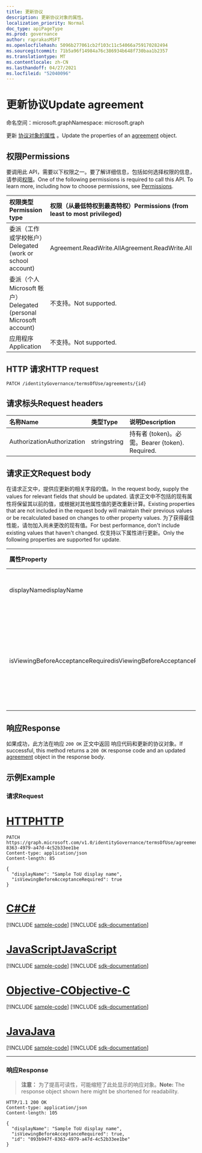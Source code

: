 ```yaml
---
title: 更新协议
description: 更新协议对象的属性。
localization_priority: Normal
doc_type: apiPageType
ms.prod: governance
author: raprakasMSFT
ms.openlocfilehash: 5096b277061cb2f103c11c54066a759170282494
ms.sourcegitcommit: 71b5a96f14984a76c386934b648f730baa1b2357
ms.translationtype: MT
ms.contentlocale: zh-CN
ms.lasthandoff: 04/27/2021
ms.locfileid: "52040096"
---
```

# <a name="update-agreement"></a><span data-ttu-id="e0701-103">更新协议</span><span class="sxs-lookup"><span data-stu-id="e0701-103">Update agreement</span></span>

<span data-ttu-id="e0701-104">命名空间：microsoft.graph</span><span class="sxs-lookup"><span data-stu-id="e0701-104">Namespace: microsoft.graph</span></span>

<span data-ttu-id="e0701-105">更新 [协议对象的属性](../resources/agreement.md) 。</span><span class="sxs-lookup"><span data-stu-id="e0701-105">Update the properties of an [agreement](../resources/agreement.md) object.</span></span>
## <a name="permissions"></a><span data-ttu-id="e0701-106">权限</span><span class="sxs-lookup"><span data-stu-id="e0701-106">Permissions</span></span>
<span data-ttu-id="e0701-p101">要调用此 API，需要以下权限之一。要了解详细信息，包括如何选择权限的信息，请参阅[权限](/graph/permissions-reference)。</span><span class="sxs-lookup"><span data-stu-id="e0701-p101">One of the following permissions is required to call this API. To learn more, including how to choose permissions, see [Permissions](/graph/permissions-reference).</span></span>

|<span data-ttu-id="e0701-109">权限类型</span><span class="sxs-lookup"><span data-stu-id="e0701-109">Permission type</span></span>                        | <span data-ttu-id="e0701-110">权限（从最低特权到最高特权）</span><span class="sxs-lookup"><span data-stu-id="e0701-110">Permissions (from least to most privileged)</span></span>              |
|:--------------------------------------|:---------------------------------------------------------|
|<span data-ttu-id="e0701-111">委派（工作或学校帐户）</span><span class="sxs-lookup"><span data-stu-id="e0701-111">Delegated (work or school account)</span></span>     | <span data-ttu-id="e0701-112">Agreement.ReadWrite.All</span><span class="sxs-lookup"><span data-stu-id="e0701-112">Agreement.ReadWrite.All</span></span> |
|<span data-ttu-id="e0701-113">委派（个人 Microsoft 帐户）</span><span class="sxs-lookup"><span data-stu-id="e0701-113">Delegated (personal Microsoft account)</span></span> | <span data-ttu-id="e0701-114">不支持。</span><span class="sxs-lookup"><span data-stu-id="e0701-114">Not supported.</span></span> |
|<span data-ttu-id="e0701-115">应用程序</span><span class="sxs-lookup"><span data-stu-id="e0701-115">Application</span></span>                            | <span data-ttu-id="e0701-116">不支持。</span><span class="sxs-lookup"><span data-stu-id="e0701-116">Not supported.</span></span> |

## <a name="http-request"></a><span data-ttu-id="e0701-117">HTTP 请求</span><span class="sxs-lookup"><span data-stu-id="e0701-117">HTTP request</span></span>
<!-- { "blockType": "ignored" } -->
```http
PATCH /identityGovernance/termsOfUse/agreements/{id}
```
## <a name="request-headers"></a><span data-ttu-id="e0701-118">请求标头</span><span class="sxs-lookup"><span data-stu-id="e0701-118">Request headers</span></span>
| <span data-ttu-id="e0701-119">名称</span><span class="sxs-lookup"><span data-stu-id="e0701-119">Name</span></span>         | <span data-ttu-id="e0701-120">类型</span><span class="sxs-lookup"><span data-stu-id="e0701-120">Type</span></span>        | <span data-ttu-id="e0701-121">说明</span><span class="sxs-lookup"><span data-stu-id="e0701-121">Description</span></span> |
|:-------------|:------------|:------------|
| <span data-ttu-id="e0701-122">Authorization</span><span class="sxs-lookup"><span data-stu-id="e0701-122">Authorization</span></span> | <span data-ttu-id="e0701-123">string</span><span class="sxs-lookup"><span data-stu-id="e0701-123">string</span></span> | <span data-ttu-id="e0701-p102">持有者 \{token\}。必需。</span><span class="sxs-lookup"><span data-stu-id="e0701-p102">Bearer \{token\}. Required.</span></span> |

## <a name="request-body"></a><span data-ttu-id="e0701-126">请求正文</span><span class="sxs-lookup"><span data-stu-id="e0701-126">Request body</span></span>
<span data-ttu-id="e0701-127">在请求正文中，提供应更新的相关字段的值。</span><span class="sxs-lookup"><span data-stu-id="e0701-127">In the request body, supply the values for relevant fields that should be updated.</span></span> <span data-ttu-id="e0701-128">请求正文中不包括的现有属性将保留其以前的值，或根据对其他属性值的更改重新计算。</span><span class="sxs-lookup"><span data-stu-id="e0701-128">Existing properties that are not included in the request body will maintain their previous values or be recalculated based on changes to other property values.</span></span> <span data-ttu-id="e0701-129">为了获得最佳性能，请勿加入尚未更改的现有值。</span><span class="sxs-lookup"><span data-stu-id="e0701-129">For best performance, don't include existing values that haven't changed.</span></span> <span data-ttu-id="e0701-130">仅支持以下属性进行更新。</span><span class="sxs-lookup"><span data-stu-id="e0701-130">Only the following properties are supported for update.</span></span>

| <span data-ttu-id="e0701-131">属性</span><span class="sxs-lookup"><span data-stu-id="e0701-131">Property</span></span>     | <span data-ttu-id="e0701-132">类型</span><span class="sxs-lookup"><span data-stu-id="e0701-132">Type</span></span>        | <span data-ttu-id="e0701-133">说明</span><span class="sxs-lookup"><span data-stu-id="e0701-133">Description</span></span> |
|:-------------|:------------|:------------|
|<span data-ttu-id="e0701-134">displayName</span><span class="sxs-lookup"><span data-stu-id="e0701-134">displayName</span></span>|<span data-ttu-id="e0701-135">String</span><span class="sxs-lookup"><span data-stu-id="e0701-135">String</span></span>|<span data-ttu-id="e0701-136">协议的显示名称。</span><span class="sxs-lookup"><span data-stu-id="e0701-136">Display name of the agreement.</span></span>|
|<span data-ttu-id="e0701-137">isViewingBeforeAcceptanceRequired</span><span class="sxs-lookup"><span data-stu-id="e0701-137">isViewingBeforeAcceptanceRequired</span></span>|<span data-ttu-id="e0701-138">布尔值</span><span class="sxs-lookup"><span data-stu-id="e0701-138">Boolean</span></span>|<span data-ttu-id="e0701-139">用户是否必须展开和查看协议才能接受。</span><span class="sxs-lookup"><span data-stu-id="e0701-139">Whether the user has to expand and view the agreement before accepting.</span></span>|

## <a name="response"></a><span data-ttu-id="e0701-140">响应</span><span class="sxs-lookup"><span data-stu-id="e0701-140">Response</span></span>
<span data-ttu-id="e0701-141">如果成功，此方法在响应 `200 OK` 正文中返回 响应代码[](../resources/agreement.md)和更新的协议对象。</span><span class="sxs-lookup"><span data-stu-id="e0701-141">If successful, this method returns a `200 OK` response code and an updated [agreement](../resources/agreement.md) object in the response body.</span></span>
## <a name="example"></a><span data-ttu-id="e0701-142">示例</span><span class="sxs-lookup"><span data-stu-id="e0701-142">Example</span></span>
### <a name="request"></a><span data-ttu-id="e0701-143">请求</span><span class="sxs-lookup"><span data-stu-id="e0701-143">Request</span></span>


# <a name="http"></a>[<span data-ttu-id="e0701-144">HTTP</span><span class="sxs-lookup"><span data-stu-id="e0701-144">HTTP</span></span>](#tab/http)
<!-- {
  "blockType": "request",
  "name": "update_agreement"
}-->
```http
PATCH https://graph.microsoft.com/v1.0/identityGovernance/termsOfUse/agreements/093b947f-8363-4979-a47d-4c52b33ee1be
Content-type: application/json
Content-length: 85

{
  "displayName": "Sample ToU display name",
  "isViewingBeforeAcceptanceRequired": true
}
```
# <a name="c"></a>[<span data-ttu-id="e0701-145">C#</span><span class="sxs-lookup"><span data-stu-id="e0701-145">C#</span></span>](#tab/csharp)
[!INCLUDE [sample-code](../includes/snippets/csharp/update-agreement-csharp-snippets.md)]
[!INCLUDE [sdk-documentation](../includes/snippets/snippets-sdk-documentation-link.md)]

# <a name="javascript"></a>[<span data-ttu-id="e0701-146">JavaScript</span><span class="sxs-lookup"><span data-stu-id="e0701-146">JavaScript</span></span>](#tab/javascript)
[!INCLUDE [sample-code](../includes/snippets/javascript/update-agreement-javascript-snippets.md)]
[!INCLUDE [sdk-documentation](../includes/snippets/snippets-sdk-documentation-link.md)]

# <a name="objective-c"></a>[<span data-ttu-id="e0701-147">Objective-C</span><span class="sxs-lookup"><span data-stu-id="e0701-147">Objective-C</span></span>](#tab/objc)
[!INCLUDE [sample-code](../includes/snippets/objc/update-agreement-objc-snippets.md)]
[!INCLUDE [sdk-documentation](../includes/snippets/snippets-sdk-documentation-link.md)]

# <a name="java"></a>[<span data-ttu-id="e0701-148">Java</span><span class="sxs-lookup"><span data-stu-id="e0701-148">Java</span></span>](#tab/java)
[!INCLUDE [sample-code](../includes/snippets/java/update-agreement-java-snippets.md)]
[!INCLUDE [sdk-documentation](../includes/snippets/snippets-sdk-documentation-link.md)]

---


### <a name="response"></a><span data-ttu-id="e0701-149">响应</span><span class="sxs-lookup"><span data-stu-id="e0701-149">Response</span></span>
><span data-ttu-id="e0701-150">**注意：** 为了提高可读性，可能缩短了此处显示的响应对象。</span><span class="sxs-lookup"><span data-stu-id="e0701-150">**Note:** The response object shown here might be shortened for readability.</span></span>

<!-- {
  "blockType": "response",
  "truncated": true,
  "@odata.type": "microsoft.graph.agreement"
} -->
```http
HTTP/1.1 200 OK
Content-type: application/json
Content-length: 105

{
  "displayName": "Sample ToU display name",
  "isViewingBeforeAcceptanceRequired": true,
  "id": "093b947f-8363-4979-a47d-4c52b33ee1be"
}
```

<!-- uuid: 8fcb5dbc-d5aa-4681-8e31-b001d5168d79
2015-10-25 14:57:30 UTC -->
<!--
{
  "type": "#page.annotation",
  "description": "Update agreement",
  "keywords": "",
  "section": "documentation",
  "tocPath": "",
  "suppressions": [
  ]
}
-->


